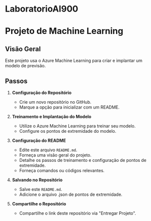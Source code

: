 # LaboratorioAI900
 
# Projeto de Machine Learning

## Visão Geral
Este projeto usa o Azure Machine Learning para criar e implantar um modelo de previsão.

## Passos
1. **Configuração do Repositório**
   - Crie um novo repositório no GitHub.
   - Marque a opção para inicializar com um README.

2. **Treinamento e Implantação do Modelo**
   - Utilize o Azure Machine Learning para treinar seu modelo.
   - Configure os pontos de extremidade do modelo.

3. **Configuração do README**
   - Edite este arquivo `README.md`.
   - Forneça uma visão geral do projeto.
   - Detalhe os passos de treinamento e configuração de pontos de extremidade.
   - Forneça comandos ou códigos relevantes.

4. **Salvando no Repositório**
   - Salve este `README.md`.
   - Adicione o arquivo .json de pontos de extremidade.

5. **Compartilhe o Repositório**
   - Compartilhe o link deste repositório via "Entregar Projeto".
